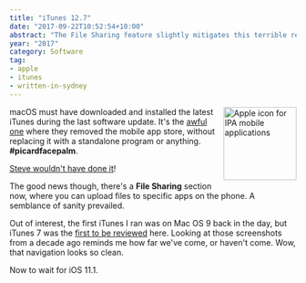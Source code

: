 ```yaml
---
title: "iTunes 12.7"
date: "2017-09-22T10:52:54+10:00"
abstract: "The File Sharing feature slightly mitigates this terrible release"
year: "2017"
category: Software
tag:
- apple
- itunes
- written-in-sydney
---
```

<p><img src="https://rubenerd.com/files/2017/icon-ipa@1x.png" srcset="https://rubenerd.com/files/2017/icon-ipa@1x.png 1x, https://rubenerd.com/files/2017/icon-ipa@2x.png 2x" alt="Apple icon for IPA mobile applications" style="width:128px; height:128px; float:right; margin:0 0 1em 1em;" /></p>

macOS must have downloaded and installed the latest iTunes during the last software update. It's the [awful one] where they removed the mobile app store, without replacing it with a standalone program or anything. **#picardfacepalm**.

[Steve wouldn't have done it]!

The good news though, there's a **File Sharing** section now, where you can upload files to specific apps on the phone. A semblance of sanity prevailed.

Out of interest, the first iTunes I ran was on Mac OS 9 back in the day, but iTunes 7 was the [first to be reviewed] here. Looking at those screenshots from a decade ago reminds me how far we've come, or haven't come. Wow, that navigation looks so clean.

Now to wait for iOS 11.1.

[Steve wouldn't have done it]: https://rubenerd.com/but-steve-jobs-wouldnt-have-done-it/
[awful one]: https://rubenerd.com/apple-september-2017-kit/
[first to be reviewed]: https://rubenerd.com/new-itunes-7-screenshots/

